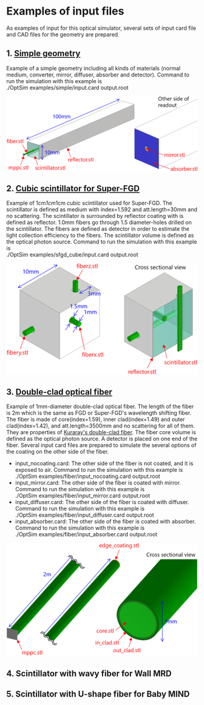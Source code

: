 Examples of input files
========

As examples of input for this optical simulator, several sets of input card file and CAD files for the geometry are prepared.

## 1. [Simple geometry](https://github.com/tkikawa/optsim/tree/master/examples/simple)

Example of a simple geometry including all kinds of materials (normal medium, converter, mirror, diffuser, absorber and detector).
Command to run the simulation with this example is  
./OptSim examples/simple/input.card output.root

![Simple geometry example](../figures/simple.png)

## 2. [Cubic scintillator for Super-FGD](https://github.com/tkikawa/optsim/tree/master/examples/sfgd_cube)

Example of 1cm*1cm*1cm cubic scintillator used for Super-FGD.
The scintillator is defined as medium with index=1.592 and att.length=30mm and no scattering.
The scintillator is surrounded by reflector coating with is defined as reflector.
1.0mm fibers go through 1.5 diameter-holes drilled on the scintillator.
The fibers are defined as detector in order to estimate the light collection efficiency to the fibers.
The scintillator volume is defined as the optical photon source.
Command to run the simulation with this example is  
./OptSim examples/sfgd_cube/input.card output.root

![Geometry of cubic scintillator for Super-FGD](../figures/sfgd_cube.png)

## 3. [Double-clad optical fiber](https://github.com/tkikawa/optsim/tree/master/examples/fiber)

Example of 1mm-diameter double-clad optical fiber.
The length of the fiber is 2m which is the same as FGD or Super-FGD's wavelength shifting fiber.
The fiber is made of core(index=1.59), inner clad(index=1.49) and outer clad(index=1.42), and att.length=3500mm and no scattering for all of them.
They are properties of [Kuraray's double-clad fiber](https://www.kuraray.co.jp/uploads/5a717515df6f5/PR0150_psf01.pdf).
The fiber core volume is defined as the optical photon source.
A detector is placed on one end of the fiber.
Several input card files are prepared to simulate the several options of the coating on the other side of the fiber.
- input_nocoating.card: The other side of the fiber is not coated, and it is exposed to air.
Command to run the simulation with this example is  
./OptSim examples/fiber/input_nocoating.card output.root
- input_mirror.card: The other side of the fiber is coated with mirror.
Command to run the simulation with this example is  
./OptSim examples/fiber/input_mirror.card output.root
- input_diffuser.card: The other side of the fiber is coated with diffuser.
Command to run the simulation with this example is  
./OptSim examples/fiber/input_diffuser.card output.root
- input_absorber.card: The other side of the fiber is coated with absorber.
Command to run the simulation with this example is  
./OptSim examples/fiber/input_absorber.card output.root

![Geometry of wavelength shifting fiber](../figures/fiber.png)

## 4. Scintillator with wavy fiber for Wall MRD

## 5. Scintillator with U-shape fiber for Baby MIND
